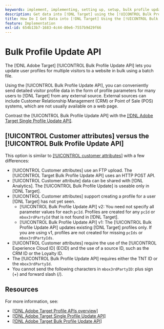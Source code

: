```yaml
---
keywords: implement, implementing, setting up, setup, bulk profile update api
description: Get data into [!DNL Target] using the [!UICONTROL Bulk Profile Update API].
title: How Do I Get Data into [!DNL Target] Using the [!UICONTROL Bulk Profile Update API]?
feature: Implementation
exl-id: 654b13b7-1683-4c44-80e6-7557b9d29f66
---
```

# Bulk Profile Update API

The [!DNL Adobe Target] [!UICONTROL Bulk Profile Update API] lets you update user profiles for multiple visitors to a website in bulk using a batch file.

Using the [!UICONTROL Bulk Profile Update API], you can conveniently send detailed visitor profile data in the form of profile parameters for many users to [!DNL Target] from any external source. External sources can include Customer Relationship Management (CRM) or Point of Sale (POS) systems, which are not usually available on a web page.

Contrast the [!UICONTROL Bulk Profile Update API] with the [[!DNL Adobe Target Single Profile Update API]](/help/dev/administer/profile-api/profile-single-api.md).

## [!UICONTROL Customer attributes] versus the [!UICONTROL Bulk Profile Update API]

This option is similar to [[!UICONTROL customer attributes]](/help/dev/before-implement/methods-to-get-data-into-target/customer-attributes.md) with a few differences:

* [!UICONTROL Customer attributes] use an FTP upload. The [!UICONTROL Target Bulk Profile Update API] uses an HTTP POST API.
* [!UICONTROL Customer attribute] data can be shared with [!DNL Analytics]. The [!UICONTROL Bulk Profile Update] is useable only in [!DNL Target].
* [!UICONTROL Customer attributes] support creating a profile for a user [!DNL Target] has not yet seen.
  * [!UICONTROL Bulk Profile Update API] v2: You need not specify all parameter values for each `pcId`. Profiles are created for any `pcId` or `mbox3rdPartyId` that is not found in [!DNL Target].
  * [!UICONTROL Bulk Profile Update API] v1: The [!UICONTROL Bulk Profile Update API] updates existing [!DNL Target] profiles only. If you are using v1, profiles are not created for missing `pcIds` or `mbox3rdPartyIds`. 
* [!UICONTROL Customer attributes] require the use of the [!UICONTROL Experience Cloud ID] (ECID) and the use of a source ID, such as the CRM ID or the Loyalty ID.
* The [!UICONTROL Bulk Profile Update API] requires either the TNT ID or the `mbox3rdPartyId`.
* You cannot send the following characters in `mbox3rdPartyID`: plus sign (+) and forward slash (/).

## Resources

For more information, see:

* [[!DNL Adobe Target Profile APIs overview]](/help/dev/administer/profile-api/profile-api-overview.md)
* [[!DNL Adobe Target Single Profile Update API]](/help/dev/administer/profile-api/profile-single-api.md)
* [[!DNL Adobe Target Bulk Profile Update API]](/help/dev/administer/profile-api/profile-bulk-api.md)